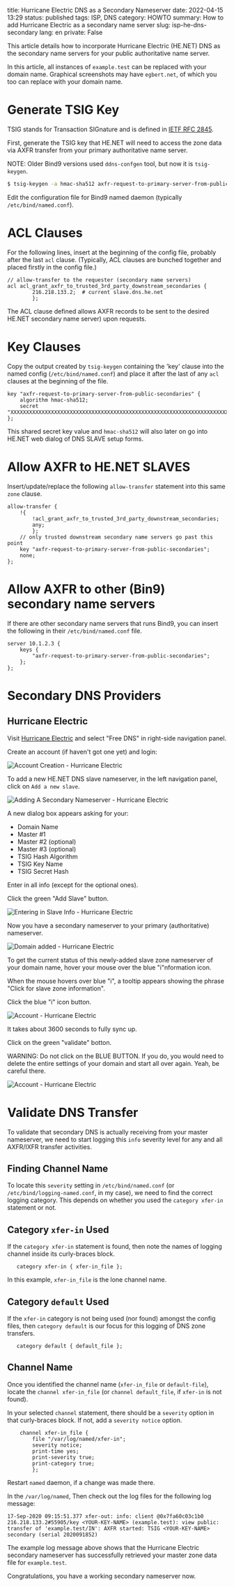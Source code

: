title: Hurricane Electric DNS as a Secondary Nameserver
date: 2022-04-15 13:29
status: published
tags: ISP, DNS
category: HOWTO
summary: How to add Hurricane Electric as a secondary name server
slug: isp-he-dns-secondary
lang: en
private: False

This article details how to incorporate Hurricane Electric (HE.NET) DNS as the secondary name servers for your public authoritative name server.

In this article, all instances of `example.test` can be replaced with your domain name.  Graphical screenshots may have `egbert.net`, of which you too can replace with your domain name.

# Generate TSIG Key 

TSIG stands for Transaction SIGnature and is defined in [IETF RFC 2845](https://datatracker.ietf.org/doc/html/rfc8945).

First, generate the TSIG key that HE.NET will need to access the zone data via AXFR transfer from your primary authoritative name server.

NOTE: Older Bind9 versions used `ddns-confgen` tool, but now it is `tsig-keygen`.

```bash
$ tsig-keygen -a hmac-sha512 axfr-request-to-primary-server-from-public-secondaries
```

Edit the configuration file for Bind9 named daemon (typically `/etc/bind/named.conf`).

# ACL Clauses

For the following lines, insert at the beginning of the config file, probably after the last `acl` clause.  (Typically, ACL clauses are bunched together and placed firstly in the config file.)

```nginx
// allow-transfer to the requester (secondary name servers)
acl acl_grant_axfr_to_trusted_3rd_party_downstream_secondaries {
        216.218.133.2;  # current slave.dns.he.net
        };
```

The ACL clause defined  allows AXFR records to be sent to the desired HE.NET secondary name server) upon requests.


# Key Clauses

Copy the output created by `tsig-keygen` containing the 'key' clause into the named config (`/etc/bind/named.conf`) and place it after the last of any `acl` clauses at the beginning of the file.

```nginx
key "axfr-request-to-primary-server-from-public-secondaries" {
    algorithm hmac-sha512;
    secret "XXXXXXXXXXXXXXXXXXXXXXXXXXXXXXXXXXXXXXXXXXXXXXXXXXXXXXXXXXXXXXXXXXXXXXXXXXXXXXXXXXXXXX==";
};
```

This shared secret key value and `hmac-sha512` will also later on go into HE.NET web dialog of DNS SLAVE setup forms.


# Allow AXFR to HE.NET SLAVES

Insert/update/replace the following `allow-transfer` statement into this same `zone` clause.

```nginx
allow-transfer {
    !{
        !acl_grant_axfr_to_trusted_3rd_party_downstream_secondaries;
        any;
        };
    // only trusted downstream secondary name servers go past this point
    key "axfr-request-to-primary-server-from-public-secondaries";
    none;
};
```

# Allow AXFR to other (Bin9) secondary name servers

If there are other secondary name servers that runs Bind9, you can insert the following in their `/etc/bind/named.conf` file.


```nginx
server 10.1.2.3 {
    keys { 
        "axfr-request-to-primary-server-from-public-secondaries";
    };
};
```

# Secondary DNS Providers

## Hurricane Electric

Visit [Hurricane Electric](http://he.net/) and select "Free DNS" in right-side navigation panel.


Create an account (if haven't got one yet) and login:

<div class="m-image">

  <img src="{attach}/articles/isp-he-dns/images/isp-he-dns-0.png"
       link="{attach}/articles/isp-he-dns/images/isp-he-dns-0.png"
      class="m-image"
      alt="Account Creation - Hurricane Electric"
      max-height=100% max-width=100% />
</div>

To add a new HE.NET DNS slave nameserver, in the left navigation panel,
click on `Add a new slave`.

<div class="m-image">

  <img src="{attach}/articles/isp-he-dns/images/isp-he-dns-1.png"
       link="{attach}/articles/isp-he-dns/images/isp-he-dns-1.png"
      class="m-image"
      alt="Adding A Secondary Nameserver - Hurricane Electric"
      max-height=100% max-width=100% />
</div>


A new dialog box appears asking for your:

* Domain Name
* Master #1
* Master #2 (optional)
* Master #3 (optional)
* TSIG Hash Algorithm
* TSIG Key Name
* TSIG Secret Hash

Enter in all info (except for the optional ones).

Click the green "Add Slave" button.


<div class="m-image">

  <img src="{attach}/articles/isp-he-dns/images/isp-he-dns-2.png"
       link="{attach}/articles/isp-he-dns/images/isp-he-dns-2.png"
      class="m-image"
      alt="Entering in Slave Info - Hurricane Electric"
      max-height=100% max-width=100% />
</div>


Now you have a secondary nameserver to your primary (authoritative) nameserver.

<div class="m-image">

  <img src="{attach}/articles/isp-he-dns/images/isp-he-dns-3.png"
       link="{attach}/articles/isp-he-dns/images/isp-he-dns-3.png"
      class="m-image"
      alt="Domain added - Hurricane Electric"
      max-height=100% max-width=100% />
</div>


To get the current status of this newly-added slave zone nameserver 
of your domain name, hover your mouse over the blue "i"nformation icon.

When the mouse hovers over blue "i", a tooltip appears showing
the phrase "Click for slave zone information".

Click the blue "i" icon button.

<div class="m-image">

  <img src="{attach}/articles/isp-he-dns/images/isp-he-dns-4.png"
       link="{attach}/articles/isp-he-dns/images/isp-he-dns-4.png"
      class="m-image"
      alt="Account - Hurricane Electric"
      max-height=100% max-width=100% />
</div>


It takes about 3600 seconds to fully sync up.

Click on the green "validate" botton.

WARNING: Do not click on the BLUE BUTTON.  If you do, you would need to delete the entire settings of your domain and start all over again.  Yeah, be careful there.

<div class="m-image">

  <img src="{attach}/articles/isp-he-dns/images/isp-he-dns-5.png"
       link="{attach}/articles/isp-he-dns/images/isp-he-dns-5.png"
      class="m-image"
      alt="Account - Hurricane Electric"
      max-height=100% max-width=100% />
</div>

# Validate DNS Transfer

To validate that secondary DNS is actually receiving from your master nameserver, 
we need to start logging this `info` severity level for any and all AXFR/IXFR 
transfer activities.

## Finding Channel Name

To locate this `severity` setting in `/etc/bind/named.conf` (or `/etc/bind/logging-named.conf`, in my case), we need to find the correct logging category. 
This depends on whether you used the `category xfer-in` statement or not.

## Category `xfer-in` Used

If the `category xfer-in` statement is found, then note the names of logging channel
inside its curly-braces block.

```nginx
   category xfer-in { xfer-in_file };
```

In this example, `xfer-in_file` is the lone channel name.


## Category `default` Used

If the `xfer-in` category is not being used (nor found) amongst the config files,
then `category default` is our focus for this logging of DNS zone transfers.

```nginx
   category default { default_file };
```

## Channel Name

Once you identified the channel name (`xfer-in_file` or `default-file`), 
locate the `channel xfer-in_file` (or `channel default_file`, 
if `xfer-in` is not found).

In your selected `channel` statement, there should be a `severity` option
in that curly-braces block.  If not, add a `severity notice` option.

```nginx
    channel xfer-in_file {
        file "/var/log/named/xfer-in";
        severity notice;
        print-time yes;
        print-severity true;
        print-category true;
        };
```

Restart `named` daemon, if a change was made there.

In the `/var/log/named`, 
Then check out the log files for the following log message:

```console
17-Sep-2020 09:15:51.377 xfer-out: info: client @0x7fa60c03c1b0 216.218.133.2#55905/key <YOUR-KEY-NAME> (example.test): view public: transfer of 'example.test/IN': AXFR started: TSIG <YOUR-KEY-NAME> secondary (serial 2020091852)
```
The example log message above shows that the Hurricane Electric secondary nameserver
has successfully retrieved your master zone data file for `example.test`.

Congratulations, you have a working secondary nameserver now.

